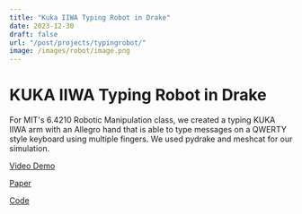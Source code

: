 ```yaml
---
title: "Kuka IIWA Typing Robot in Drake"
date: 2023-12-30
draft: false
url: "/post/projects/typingrobot/"
image: /images/robot/image.png
---
```


# KUKA IIWA Typing Robot in Drake
For MIT's 6.4210 Robotic Manipulation class, we created a typing KUKA IIWA arm with an Allegro hand that is able to type messages on a QWERTY style keyboard using multiple fingers. We used pydrake and meshcat for our simulation.

[Video Demo](https://www.youtube.com/watch?v=lqTE7q3AonY)

[Paper](https://github.com/woxsao/6.4210-Typing-Robot/blob/main/TypingRobot_Zhang_Chan%20(1).pdf)

[Code](https://github.com/woxsao/6.4210-Typing-Robot)